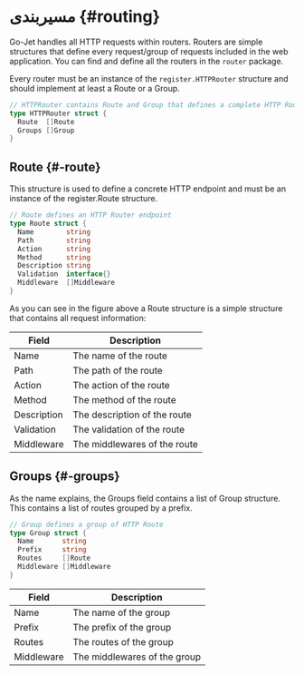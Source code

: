 # مسیربندی {#routing}

Go-Jet handles all HTTP requests within routers. Routers are simple structures that define every request/group of requests included in the web application. You can find and define all the routers in the `router` package.

Every router must be an instance of the `register.HTTPRouter` structure and should implement at least a Route or a Group.

```go title="The HTTPRouter structure"
// HTTPRouter contains Route and Group that defines a complete HTTP Router
type HTTPRouter struct {
  Route  []Route
  Groups []Group
}
```

## Route {#-route}

This structure is used to define a concrete HTTP endpoint and must be an instance of the register.Route structure.

```go title="The Route structure"
// Route defines an HTTP Router endpoint
type Route struct {
  Name        string
  Path        string
  Action      string
  Method      string
  Description string
  Validation  interface{}
  Middleware  []Middleware
}

```

As you can see in the figure above a Route structure is a simple structure that contains all request information:

| Field | Description |
|-------|-------------|
| Name | The name of the route |
| Path | The path of the route |
| Action | The action of the route |
| Method | The method of the route |
| Description | The description of the route |
| Validation | The validation of the route |
| Middleware | The middlewares of the route |

## Groups {#-groups}

As the name explains, the Groups field contains a list of Group structure. This contains a list of routes grouped by a prefix.

```go title="The Group structure"
// Group defines a group of HTTP Route
type Group struct {
  Name       string
  Prefix     string
  Routes     []Route
  Middleware []Middleware
}
```

| Field | Description |
|-------|-------------|
| Name | The name of the group |
| Prefix | The prefix of the group |
| Routes | The routes of the group |
| Middleware | The middlewares of the group |
